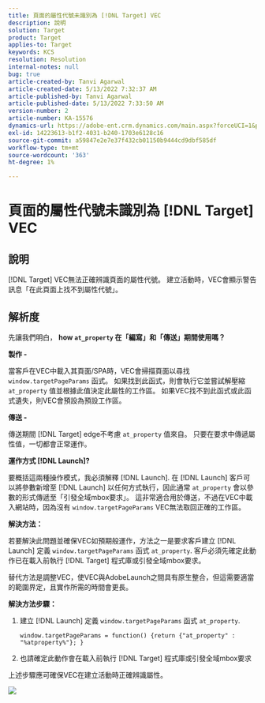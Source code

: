 ```yaml
---
title: 頁面的屬性代號未識別為 [!DNL Target] VEC
description: 說明
solution: Target
product: Target
applies-to: Target
keywords: KCS
resolution: Resolution
internal-notes: null
bug: true
article-created-by: Tanvi Agarwal
article-created-date: 5/13/2022 7:32:37 AM
article-published-by: Tanvi Agarwal
article-published-date: 5/13/2022 7:33:50 AM
version-number: 2
article-number: KA-15576
dynamics-url: https://adobe-ent.crm.dynamics.com/main.aspx?forceUCI=1&pagetype=entityrecord&etn=knowledgearticle&id=391ddcdb-8ed2-ec11-a7b5-00224809c27a
exl-id: 14223613-b1f2-4031-b240-1703e6128c16
source-git-commit: a59847e2e7e37f432cb01150b9444cd9dbf585df
workflow-type: tm+mt
source-wordcount: '363'
ht-degree: 1%

---
```


# 頁面的屬性代號未識別為 [!DNL Target] VEC

## 說明

[!DNL Target] VEC無法正確辨識頁面的屬性代號。 建立活動時，VEC會顯示警告訊息「在此頁面上找不到屬性代號」。

## 解析度

先讓我們明白， <b>how `at_property` 在「編寫」和「傳送」期間使用嗎？</b>

<b>製作 -</b>

當客戶在VEC中載入其頁面/SPA時，VEC會掃描頁面以尋找 `window.targetPageParams` 函式。 如果找到此函式，則會執行它並嘗試解壓縮 `at_property` 值並根據此值決定此屬性的工作區。 如果VEC找不到此函式或此函式遺失，則VEC會預設為預設工作區。

<b>傳送 -</b>

傳送期間 [!DNL Target] edge不考慮 `at_property` 值來自。 只要在要求中傳遞屬性值，一切都會正常運作。

<b>運作方式 [!DNL Launch]?</b>

要概括這兩種操作模式，我必須解釋 [!DNL Launch]. 在 [!DNL Launch] 客戶可以將參數新增至 [!DNL Launch] 以任何方式執行，因此通常 `at_property` 會以參數的形式傳遞至「引發全域mbox要求」。 這非常適合用於傳送，不過在VEC中載入網站時，因為沒有 `window.targetPageParams` VEC無法取回正確的工作區。

<b>解決方法：</b>

若要解決此問題並確保VEC如預期般運作，方法之一是要求客戶建立 [!DNL Launch] 定義 `window.targetPageParams` 函式 `at_property`. 客戶必須先確定此動作已在載入前執行 [!DNL Target] 程式庫或引發全域mbox要求。

替代方法是調整VEC，使VEC與AdobeLaunch之間具有原生整合，但這需要適當的範圍界定，且實作所需的時間會更長。

<b>解決方法步驟：</b>

1. 建立 [!DNL Launch] 定義 `window.targetPageParams` 函式 `at_property`.

   ```
   window.targetPageParams = function() {return {"at_property" : "%atproperty%"}; }
   ```

1. 也請確定此動作會在載入前執行 [!DNL Target] 程式庫或引發全域mbox要求

上述步驟應可確保VEC在建立活動時正確辨識屬性。

![](http://omniture.custhelp.com/ci/inlineImage/get/3018176/a5a902ecd7ac849bb5bf0fa7e22e14e7)
